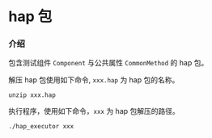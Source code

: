 # hap 包

### 介绍

包含测试组件 `Component` 与公共属性 `CommonMethod` 的 hap 包。

解压 hap 包使用如下命令, `xxx.hap` 为 hap 包的名称。

```
unzip xxx.hap
```

执行程序，使用如下命令，`xxx` 为 hap 包解压的路径。
```
./hap_executor xxx
```
